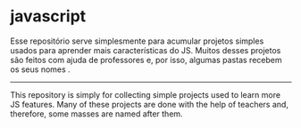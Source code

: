 # javascript

Esse repositório serve simplesmente para acumular projetos simples usados para aprender mais características do JS.
Muitos desses projetos são feitos com ajuda de professores e, por isso, algumas pastas recebem os seus nomes . 

<hr> 

This repository is simply for collecting simple projects used to learn more JS features.
Many of these projects are done with the help of teachers and, therefore, some masses are named after them.


